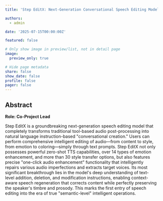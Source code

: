 ```yaml
---
title: 'Step EditX: Next-Generation Conversational Speech Editing Model'

authors:
  - admin

date: '2025-07-15T00:00:00Z'

featured: false

# Only show image in preview/list, not in detail page
image:
  preview_only: true

# Hide page metadata
share: false
show_date: false
profile: false
pager: false
---
```


## Abstract

**Role: Co-Project Lead**

Step EditX is a groundbreaking next-generation speech editing model that completely transforms traditional tool-based audio post-processing into natural language instruction-based "conversational creation." Users can perform comprehensive intelligent editing of audio—from content to style, from emotion to coloring—simply through text prompts. Step EditX not only possesses powerful zero-shot TTS capabilities, over 14 types of emotion enhancement, and more than 30 style transfer options, but also features precise "one-click audio enhancement" functionality that intelligently repairs various audio imperfections and extracts target voices. Its most significant breakthrough lies in the model's deep understanding of text-level addition, deletion, and modification instructions, enabling context-aware speech regeneration that corrects content while perfectly preserving the speaker's timbre and prosody. This marks the first entry of speech editing into the era of true "semantic-level" intelligent operations.

